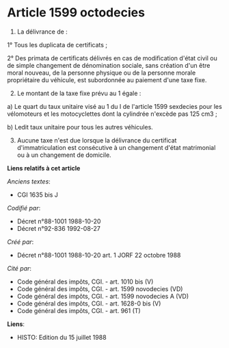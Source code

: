 # Article 1599 octodecies

1. La délivrance de :

1° Tous les duplicata de certificats ;

2° Des primata de certificats délivrés en cas de modification d'état civil ou de simple changement de dénomination sociale,
sans création d'un être moral nouveau, de la personne physique ou de la personne morale propriétaire du véhicule, est
subordonnée au paiement d'une taxe fixe.

2. Le montant de la taxe fixe prévu au 1 égale :

a) Le quart du taux unitaire visé au 1 du I de l'article 1599 sexdecies pour les vélomoteurs et les motocyclettes dont la
cylindrée n'excède pas 125 cm3 ;

b) Ledit taux unitaire pour tous les autres véhicules.

3. Aucune taxe n'est due lorsque la délivrance du certificat d'immatriculation est consécutive à un changement d'état
matrimonial ou à un changement de domicile.

**Liens relatifs à cet article**

_Anciens textes_:

  - CGI 1635 bis J

_Codifié par_:

  - Décret n°88-1001 1988-10-20
  - Décret n°92-836 1992-08-27

_Créé par_:

  - Décret n°88-1001 1988-10-20 art. 1 JORF 22 octobre 1988

_Cité par_:

  - Code général des impôts, CGI. - art. 1010 bis (V)
  - Code général des impôts, CGI. - art. 1599 novodecies (VD)
  - Code général des impôts, CGI. - art. 1599 novodecies A (VD)
  - Code général des impôts, CGI. - art. 1628-0 bis (V)
  - Code général des impôts, CGI. - art. 961 (T)

**Liens**:

  - HISTO: Edition du 15 juillet 1988
